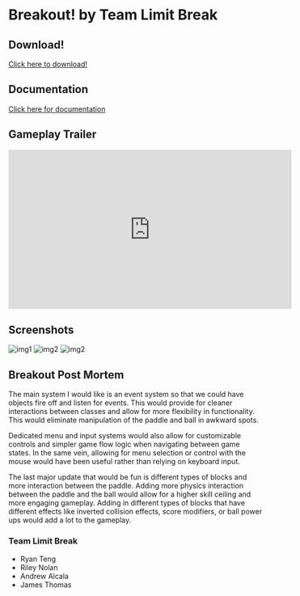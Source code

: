 # Breakout! by Team Limit Break



## Download!

[Click here to download!](https://drive.google.com/file/d/1jlNWuje4jcijt5rmu3dSF0LlhrX_3XHd/view?usp=sharing)


## Documentation
[Click here for documentation](Docs/html/index.html)

## Gameplay Trailer

<iframe width="560" height="315" src="https://www.youtube.com/embed/1M-q1H79Qj8" frameborder="0" allow="accelerometer; autoplay; encrypted-media; gyroscope; picture-in-picture" allowfullscreen></iframe>




## Screenshots
![img1](https://preview.redd.it/aoh4z6fwold21.png?auto=webp&s=235ccc0f2b4b68b909d18dea301fb828e4e79451)
![img2](https://preview.redd.it/aoh4z6fwold21.png?auto=webp&s=235ccc0f2b4b68b909d18dea301fb828e4e79451)
![img2](https://preview.redd.it/aoh4z6fwold21.png?auto=webp&s=235ccc0f2b4b68b909d18dea301fb828e4e79451)





## Breakout Post Mortem
The main system I would like is an event system so that we could have objects fire off and listen for events. This would provide for cleaner interactions between classes and allow for more flexibility in functionality. This would eliminate manipulation of the paddle and ball in awkward spots.

Dedicated menu and input systems would also allow for customizable controls and simpler game flow logic when navigating between game states. In the same vein, allowing for menu selection or control with the mouse would have been useful rather than relying on keyboard input.

The last major update that would be fun is different types of blocks and more interaction between the paddle. Adding more physics interaction between the paddle and the ball would allow for a higher skill ceiling and more engaging gameplay. Adding in different types of blocks that have different effects like inverted collision effects, score modifiers, or ball power ups would add a lot to the gameplay.

### Team Limit Break
- Ryan Teng
- Riley Nolan
- Andrew Alcala
- James Thomas
